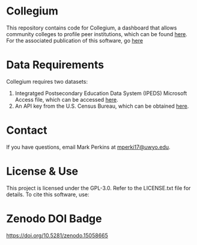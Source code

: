 # Collegium
This repository contains code for Collegium, a dashboard that allows community colleges to profile peer institutions, which can be found [here](https://marksresearch.shinyapps.io/collegium/). For the associated publication of this software, go [here](https://rpubs.com/MarkRules/1186315)

# Data Requirements
Collegium requires two datasets: 
  1) Integratged Postsecondary Education Data System (IPEDS) Microsoft Access file, which can be accessed [here](https://nces.ed.gov/ipeds/use-the-data/download-access-database).
  2) An API key from the U.S. Census Bureau, which can be obtained [here](http://api.census.gov/data/key_signup.html).

# Contact
If you have questions, email Mark Perkins at mperki17@uwyo.edu.

# License & Use
This project is licensed under the GPL-3.0. Refer to the LICENSE.txt file for details.
To cite this software, use: 
<citations if published>

# Zenodo DOI Badge
https://doi.org/10.5281/zenodo.15058665
